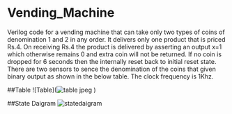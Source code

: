 # Vending_Machine
Verilog code for a vending machine that can take only two types of coins of denomination 1 and 2 in any order. It delivers only one product that is priced Rs.4. On receiving Rs.4 the product is delivered by asserting an output x=1 which otherwise remains 0 and extra coin will not be returned. If no coin is dropped for 6 seconds then the internally reset back to initial reset state. There are two sensors to sence the denomination of the coins that given binary output as shown in the below table. The clock frequency is 1Khz.

##Table
![Table](![table jpeg](https://github.com/user-attachments/assets/2224484b-9f7a-4be3-8fd1-15b916546d8d)
)

##State Daigram
![statedaigram](statedaigram.jpeg)
